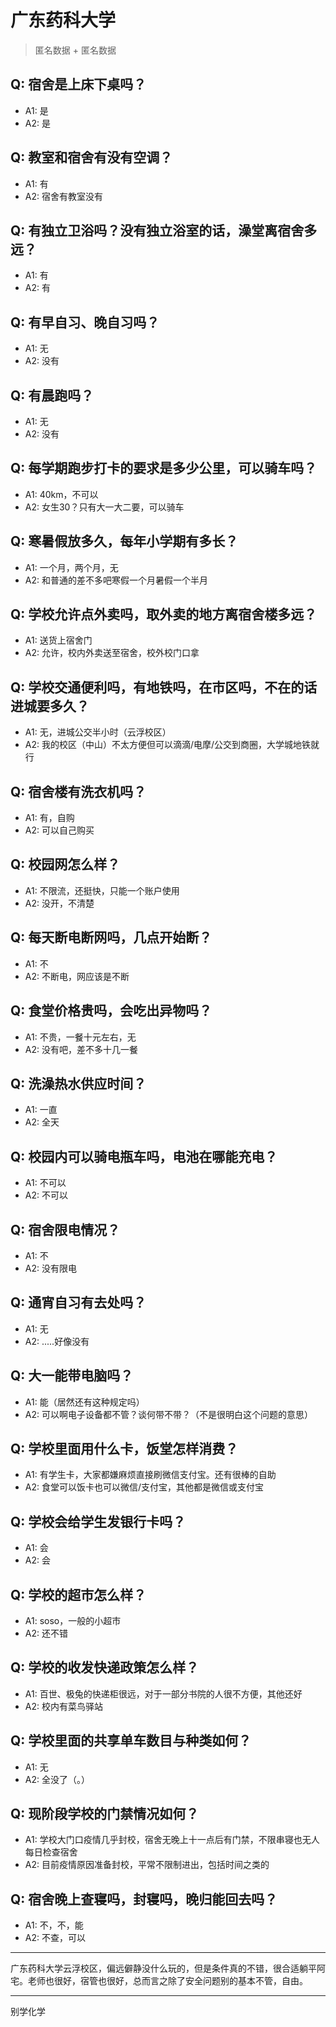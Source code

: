 # 广东药科大学
> 匿名数据 + 匿名数据
## Q: 宿舍是上床下桌吗？
- A1: 是
- A2: 是
## Q: 教室和宿舍有没有空调？
- A1: 有
- A2: 宿舍有教室没有
## Q: 有独立卫浴吗？没有独立浴室的话，澡堂离宿舍多远？
- A1: 有
- A2: 有
## Q: 有早自习、晚自习吗？
- A1: 无
- A2: 没有
## Q: 有晨跑吗？
- A1: 无
- A2: 没有
## Q: 每学期跑步打卡的要求是多少公里，可以骑车吗？
- A1: 40km，不可以
- A2: 女生30？只有大一大二要，可以骑车
## Q: 寒暑假放多久，每年小学期有多长？
- A1: 一个月，两个月，无
- A2: 和普通的差不多吧寒假一个月暑假一个半月
## Q: 学校允许点外卖吗，取外卖的地方离宿舍楼多远？
- A1: 送货上宿舍门
- A2: 允许，校内外卖送至宿舍，校外校门口拿
## Q: 学校交通便利吗，有地铁吗，在市区吗，不在的话进城要多久？
- A1: 无，进城公交半小时（云浮校区）
- A2: 我的校区（中山）不太方便但可以滴滴/电摩/公交到商圈，大学城地铁就行
## Q: 宿舍楼有洗衣机吗？
- A1: 有，自购
- A2: 可以自己购买
## Q: 校园网怎么样？
- A1: 不限流，还挺快，只能一个账户使用
- A2: 没开，不清楚
## Q: 每天断电断网吗，几点开始断？
- A1: 不
- A2: 不断电，网应该是不断
## Q: 食堂价格贵吗，会吃出异物吗？
- A1: 不贵，一餐十元左右，无
- A2: 没有吧，差不多十几一餐
## Q: 洗澡热水供应时间？
- A1: 一直
- A2: 全天
## Q: 校园内可以骑电瓶车吗，电池在哪能充电？
- A1: 不可以
- A2: 不可以
## Q: 宿舍限电情况？
- A1: 不
- A2: 没有限电
## Q: 通宵自习有去处吗？
- A1: 无
- A2: .....好像没有
## Q: 大一能带电脑吗？
- A1: 能（居然还有这种规定吗）
- A2: 可以啊电子设备都不管？谈何带不带？（不是很明白这个问题的意思）
## Q: 学校里面用什么卡，饭堂怎样消费？
- A1: 有学生卡，大家都嫌麻烦直接刷微信支付宝。还有很棒的自助
- A2: 食堂可以饭卡也可以微信/支付宝，其他都是微信或支付宝
## Q: 学校会给学生发银行卡吗？
- A1: 会
- A2: 会
## Q: 学校的超市怎么样？
- A1: soso，一般的小超市
- A2: 还不错
## Q: 学校的收发快递政策怎么样？
- A1: 百世、极兔的快递柜很远，对于一部分书院的人很不方便，其他还好
- A2: 校内有菜鸟驿站
## Q: 学校里面的共享单车数目与种类如何？
- A1: 无
- A2: 全没了（。）
## Q: 现阶段学校的门禁情况如何？
- A1: 学校大门口疫情几乎封校，宿舍无晚上十一点后有门禁，不限串寝也无人每日检查宿舍
- A2: 目前疫情原因准备封校，平常不限制进出，包括时间之类的
## Q: 宿舍晚上查寝吗，封寝吗，晚归能回去吗？
- A1: 不，不，能
- A2: 不查，可以
***
广东药科大学云浮校区，偏远僻静没什么玩的，但是条件真的不错，很合适躺平阿宅。老师也很好，宿管也很好，总而言之除了安全问题别的基本不管，自由。
***
别学化学